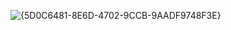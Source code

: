 ![{5D0C6481-8E6D-4702-9CCB-9AADF9748F3E}](https://github.com/user-attachments/assets/07b96556-3067-4906-932d-56dcdde08271)
